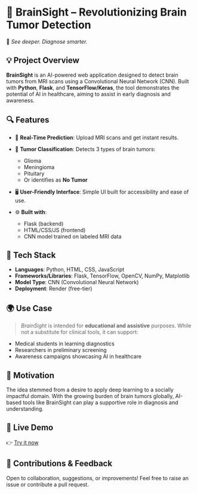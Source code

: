 # 🚀 BrainSight – Revolutionizing Brain Tumor Detection

🧠 *See deeper. Diagnose smarter.*

## 💡 Project Overview

**BrainSight** is an AI-powered web application designed to detect brain tumors from MRI scans using a Convolutional Neural Network (CNN). Built with **Python**, **Flask**, and **TensorFlow/Keras**, the tool demonstrates the potential of AI in healthcare, aiming to assist in early diagnosis and awareness.

## 🔍 Features

* 🔄 **Real-Time Prediction**: Upload MRI scans and get instant results.
* 🧠 **Tumor Classification**: Detects 3 types of brain tumors:

  * Glioma
  * Meningioma
  * Pituitary
  * Or identifies as **No Tumor**
* 🖥️ **User-Friendly Interface**: Simple UI built for accessibility and ease of use.
* ⚙️ **Built with**:

  * Flask (backend)
  * HTML/CSS/JS (frontend)
  * CNN model trained on labeled MRI data

## 🧪 Tech Stack

* **Languages**: Python, HTML, CSS, JavaScript
* **Frameworks/Libraries**: Flask, TensorFlow, OpenCV, NumPy, Matplotlib
* **Model Type**: CNN (Convolutional Neural Network)
* **Deployment**: Render (free-tier)

## 🌍 Use Case

> *BrainSight* is intended for **educational and assistive** purposes. While not a substitute for clinical tools, it can support:

* Medical students in learning diagnostics
* Researchers in preliminary screening
* Awareness campaigns showcasing AI in healthcare

## 🎯 Motivation

The idea stemmed from a desire to apply deep learning to a socially impactful domain. With the growing burden of brain tumors globally, AI-based tools like BrainSight can play a supportive role in diagnosis and understanding.

## 🔗 Live Demo

👉 [Try it now]([https://lnkd.in/dSfrdw-a](https://brainsight.onrender.com/))

## 🙌 Contributions & Feedback

Open to collaboration, suggestions, or improvements!
Feel free to raise an issue or contribute a pull request.
